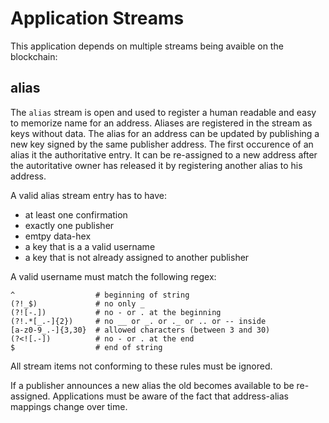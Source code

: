 # Application Streams

This application depends on multiple streams being avaible on the blockchain:

## alias
The `alias` stream is open and used to register a human readable and easy to memorize
name for an address. Aliases are registered in the stream as keys without data.
The alias for an address can be updated by publishing a new key signed by the same
publisher address. The first occurence of an alias it the authoritative entry.
It can be re-assigned to a new address after the autoritative owner has
released it by registering another alias to his address.

A valid alias stream entry has to have:
- at least one confirmation
- exactly one publisher
- emtpy data-hex
- a key that is a a valid username
- a key that is not already assigned to another publisher

A valid username must match the following regex:

    ^                  # beginning of string
    (?!_$)             # no only _
    (?![-.])           # no - or . at the beginning
    (?!.*[_.-]{2})     # no __ or _. or ._ or .. or -- inside
    [a-z0-9_.-]{3,30}  # allowed characters (between 3 and 30)
    (?<![.-])          # no - or . at the end
    $                  # end of string

All stream items not conforming to these rules must be ignored.

If a publisher announces a new alias the old becomes available
to be re-assigned. Applications must be aware of the fact that
address-alias mappings change over time.
